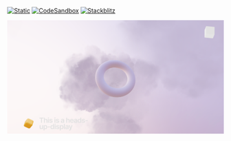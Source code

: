 [![Static](https://img.shields.io/badge/demo-%23646CFF.svg?logo=html5&logoColor=white)](https://pmndrs.github.io/examples/viewcube)
[![CodeSandbox](https://img.shields.io/badge/codesandbox-040404?logo=codesandbox&logoColor=DBDBDB)](https://codesandbox.io/s/github/pmndrs/examples/tree/main/apps/viewcube)
[![Stackblitz](https://img.shields.io/badge/stackblitz-fff?logo=Stackblitz&logoColor=1389FD)](https://stackblitz.com/github/pmndrs/examples/tree/main/apps/viewcube)

![](thumbnail.png)

